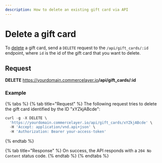 ```yaml
---
description: How to delete an existing gift card via API
---
```


# Delete a gift card

To <a href="https://docs.commercelayer.io/developers/deleting-resources" target="_blank">delete</a> a gift card, send a `DELETE` request to the `/api/gift_cards/:id` endpoint, where `id` is the id of the gift card that you want to delete.

## Request

**DELETE** https://yourdomain.commercelayer.io<b>/api/gift_cards/:id</b>

### Example

{% tabs %}
{% tab title="Request" %}
The following request tries to delete the gift card identified by the ID "xYZkjABcde":

```javascript
curl -g -X DELETE \
  'https://yourdomain.commercelayer.io/api/gift_cards/xYZkjABcde' \
  -H 'Accept: application/vnd.api+json' \
  -H 'Authorization: Bearer your-access-token'
```
{% endtab %}

{% tab title="Response" %}
On success, the API responds with a `204 No Content` status code.
{% endtab %}
{% endtabs %}

